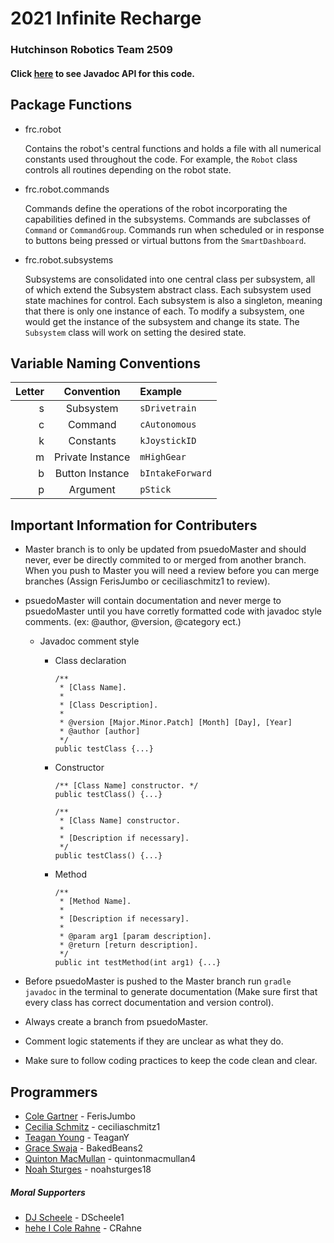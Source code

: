 # 2021 Infinite Recharge

### Hutchinson Robotics Team 2509
#### Click [here](https://hutchinsontigerbots-2509.github.io/Robot-2021/build/docs/javadoc/frc/robot/package-summary.html) to see Javadoc API for this code.

## Package Functions
- frc.robot

  Contains the robot's central functions and holds a file with all numerical constants used throughout the code.  For example, the `Robot` class controls all routines depending on the robot state.
    
- frc.robot.commands

  Commands define the operations of the robot incorporating the capabilities defined in the subsystems.  Commands are subclasses of `Command` or `CommandGroup`.  Commands run when scheduled or in response to buttons being pressed or virtual buttons from the `SmartDashboard`.
  
- frc.robot.subsystems

  Subsystems are consolidated into one central class per subsystem, all of which extend the Subsystem abstract class.  Each subsystem used state machines for control.  Each subsystem is also a singleton, meaning that there is only one instance of each.  To modify a subsystem, one would get the instance of the subsystem and change its state.  The `Subsystem` class will work on setting the desired state.
  

## Variable Naming Conventions
| Letter | Convention | Example |
| -----: | :--------: | :------ |
| s | Subsystem | `sDrivetrain` |
| c | Command | `cAutonomous` |
| k | Constants | `kJoystickID` |
| m | Private Instance| `mHighGear` |
| b | Button Instance| `bIntakeForward`|
| p | Argument | `pStick` |




## Important Information for Contributers
- Master branch is to only be updated from psuedoMaster and should never, ever be directly commited to or merged from another branch.  When you push to Master you will need a review
  before you can merge branches (Assign FerisJumbo or ceciliaschmitz1 to review).
- psuedoMaster will contain documentation and never merge to psuedoMaster until you have corretly formatted code with javadoc style comments. (ex: @author, @version, @category ect.)
  - Javadoc comment style
    - Class declaration

      ```
      /**
       * [Class Name].
       *
       * [Class Description].
       *
       * @version [Major.Minor.Patch] [Month] [Day], [Year]
       * @author [author]
       */
      public testClass {...}
      ```

    - Constructor

      ```
      /** [Class Name] constructor. */
      public testClass() {...}
      ```

      ```
      /**
       * [Class Name] constructor.
       *
       * [Description if necessary].
       */
      public testClass() {...}
      ```

    - Method

      ```
      /**
       * [Method Name].
       *
       * [Description if necessary].
       *
       * @param arg1 [param description].
       * @return [return description].
       */
      public int testMethod(int arg1) {...}
      ```
      
- Before psuedoMaster is pushed to the Master branch run `gradle javadoc` in the terminal to generate documentation (Make sure first that every class has correct documentation and version control).
- Always create a branch from psuedoMaster.
- Comment logic statements if they are unclear as what they do.
- Make sure to follow coding practices to keep the code clean and clear.

## Programmers
- [Cole Gartner](https://github.com/FerisJumbo)             - FerisJumbo
- [Cecilia Schmitz](https://github.com/ceciliaschmitz1)     - ceciliaschmitz1
- [Teagan Young](https://github.com/TeaganY)                - TeaganY
- [Grace Swaja](https://github.com/BakedBeans2)             - BakedBeans2
- [Quinton MacMullan](https://github.com/quintonmacmullan4) - quintonmacmullan4
- [Noah Sturges](https://github.com/noahsturges18)          - noahsturges18
##### Moral Supporters
- [DJ Scheele](https://github.com/DScheele1)                - DScheele1
- [hehe I Cole Rahne](https://github.com/CRahne)                   - CRahne
